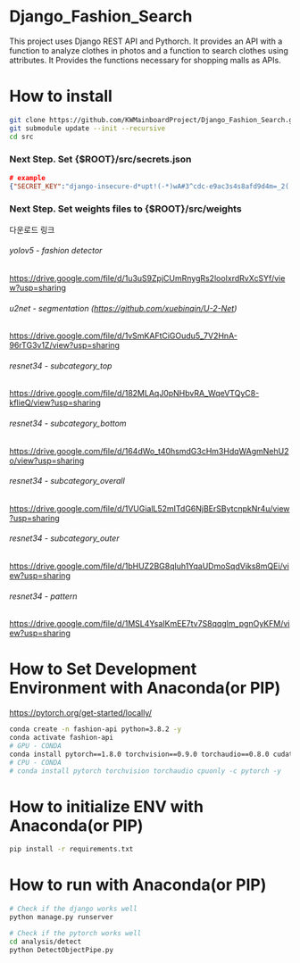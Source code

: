# Django_Fashion_Search
This project uses Django REST API and Pythorch. It provides an API with a function to analyze clothes in photos and a function to search clothes using attributes. It Provides the functions necessary for shopping malls as APIs.

# How to install
```bash
git clone https://github.com/KWMainboardProject/Django_Fashion_Search.git
git submodule update --init --recursive
cd src
```
### Next Step. Set {$ROOT}/src/secrets.json
```json
# example
{"SECRET_KEY":"django-insecure-d*upt!(-*)wA#3^cdc-e9ac3s4s8afd9d4m=_2(!a+2v&@1avs2s4v="}
```

### Next Step. Set weights files to {$ROOT}/src/weights
다운로드 링크
###### yolov5 - fashion detector
https://drive.google.com/file/d/1u3uS9ZpjCUmRnygRs2looIxrdRvXcSYf/view?usp=sharing

###### u2net - segmentation (https://github.com/xuebinqin/U-2-Net)
https://drive.google.com/file/d/1vSmKAFtCiGOudu5_7V2HnA-96rTG3v1Z/view?usp=sharing

###### resnet34 - subcategory_top
https://drive.google.com/file/d/182MLAqJ0pNHbvRA_WqeVTQyC8-kflieQ/view?usp=sharing

###### resnet34 - subcategory_bottom
https://drive.google.com/file/d/164dWo_t40hsmdG3cHm3HdqWAgmNehU2o/view?usp=sharing

###### resnet34 - subcategory_overall
https://drive.google.com/file/d/1VUGialL52mITdG6NjBErSBytcnpkNr4u/view?usp=sharing

###### resnet34 - subcategory_outer
https://drive.google.com/file/d/1bHUZ2BG8qluh1YqaUDmoSqdViks8mQEi/view?usp=sharing

###### resnet34 - pattern
https://drive.google.com/file/d/1MSL4YsaIKmEE7tv7S8qqglm_pgnOyKFM/view?usp=sharing

# How to Set Development Environment with Anaconda(or PIP)
https://pytorch.org/get-started/locally/
```bash
conda create -n fashion-api python=3.8.2 -y
conda activate fashion-api
# GPU - CONDA
conda install pytorch==1.8.0 torchvision==0.9.0 torchaudio==0.8.0 cudatoolkit=11.1 -c pytorch -c conda-forge -y
# CPU - CONDA
# conda install pytorch torchvision torchaudio cpuonly -c pytorch -y
```

# How to initialize ENV with Anaconda(or PIP)
```bash
pip install -r requirements.txt
```

# How to run with Anaconda(or PIP)
```bash
# Check if the django works well
python manage.py runserver
```
```bash
# Check if the pytorch works well
cd analysis/detect
python DetectObjectPipe.py
```
